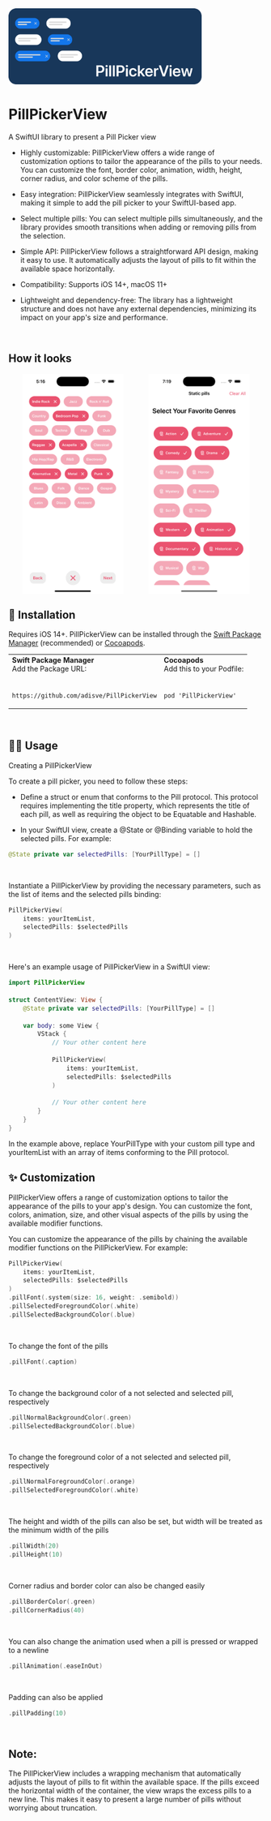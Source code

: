 
<img src="Assets/Header.png" alt="PillPickerView Logo" style="height: 150px;"/>

# PillPickerView

A SwiftUI library to present a Pill Picker view

- Highly customizable: PillPickerView offers a wide range of customization options to tailor the appearance of the pills to your needs. You can customize the font, border color, animation, width, height, corner radius, and color scheme of the pills.

- Easy integration: PillPickerView seamlessly integrates with SwiftUI, making it simple to add the pill picker to your SwiftUI-based app.

- Select multiple pills: You can select multiple pills simultaneously, and the library provides smooth transitions when adding or removing pills from the selection.

- Simple API: PillPickerView follows a straightforward API design, making it easy to use. It automatically adjusts the layout of pills to fit within the available space horizontally.

- Compatibility: Supports iOS 14+, macOS 11+

- Lightweight and dependency-free: The library has a lightweight structure and does not have any external dependencies, minimizing its impact on your app's size and performance.

<br>

## How it looks

<div style="display:flex; justify-content: center">
    <img src="Assets/Showroom_1.png" alt="PillPickerView example 1" style="width: 200px;margin-right:50px;"/>
    <img src="Assets/Showroom_2.png" alt="PillPickerView example 2" style="width: 200px;"/>
</div>

## 📀 Installation
Requires iOS 14+. PillPickerView can be installed through the [Swift Package Manager](https://developer.apple.com/documentation/swift_packages/adding_package_dependencies_to_your_app) (recommended) or [Cocoapods](https://cocoapods.org/).

<table>
<tr>
<td>
<strong>
Swift Package Manager
</strong>
<br>
Add the Package URL:
</td>
<td>
<strong>
Cocoapods
</strong>
<br>
Add this to your Podfile:
</td>
</tr>
  
<tr>
<td>
<br>

```
https://github.com/adisve/PillPickerView
```
</td>
<td>
<br>

```
pod 'PillPickerView'
```
</td>
</tr>
</table>

<br>

## 🧑‍💻 Usage

Creating a PillPickerView

To create a pill picker, you need to follow these steps:

- Define a struct or enum that conforms to the Pill protocol. This protocol requires implementing the title property, which represents the title of each pill, as well as requiring the object to be Equatable and Hashable.

- In your SwiftUI view, create a @State or @Binding variable to hold the selected pills. For example:

```swift
@State private var selectedPills: [YourPillType] = []
```

<br>

Instantiate a PillPickerView by providing the necessary parameters, such as the list of items and the selected pills binding:

```swift
PillPickerView(
    items: yourItemList,
    selectedPills: $selectedPills
)
```

<br>

Here's an example usage of PillPickerView in a SwiftUI view:

```swift
import PillPickerView

struct ContentView: View {
    @State private var selectedPills: [YourPillType] = []

    var body: some View {
        VStack {
            // Your other content here
            
            PillPickerView(
                items: yourItemList,
                selectedPills: $selectedPills
            )
            
            // Your other content here
        }
    }
}
```

In the example above, replace YourPillType with your custom pill type and yourItemList with an array of items conforming to the Pill protocol.

## ✨ Customization

PillPickerView offers a range of customization options to tailor the appearance of the pills to your app's design. You can customize the font, colors, animation, size, and other visual aspects of the pills by using the available modifier functions. 

You can customize the appearance of the pills by chaining the available modifier functions on the PillPickerView. For example:

```swift
PillPickerView(
    items: yourItemList,
    selectedPills: $selectedPills
)
.pillFont(.system(size: 16, weight: .semibold))
.pillSelectedForegroundColor(.white)
.pillSelectedBackgroundColor(.blue)
```

<br>

To change the font of the pills

```swift
.pillFont(.caption)
```

<br>

To change the background color of a not selected and selected pill, respectively

```swift
.pillNormalBackgroundColor(.green)
.pillSelectedBackgroundColor(.blue)
```

<br>

To change the foreground color of a not selected and selected pill, respectively

```swift
.pillNormalForegroundColor(.orange)
.pillSelectedForegroundColor(.white)
```

<br>

The height and width of the pills can also be set, but width will be treated as the minimum width of the pills

```swift
.pillWidth(20)
.pillHeight(10)
```

<br>

Corner radius and border color can also be changed easily

```swift
.pillBorderColor(.green)
.pillCornerRadius(40)
```

<br>

You can also change the animation used when a pill is pressed or wrapped to a newline

```swift
.pillAnimation(.easeInOut)
```

<br>

Padding can also be applied

```swift
.pillPadding(10)
```

<br>

## Note:

The PillPickerView includes a wrapping mechanism that automatically adjusts the layout of pills to fit within the available space. If the pills exceed the horizontal width of the container, the view wraps the excess pills to a new line. This makes it easy to present a large number of pills without worrying about truncation.
